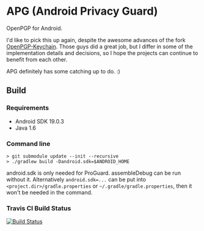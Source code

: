 APG (Android Privacy Guard)
===========================

OpenPGP for Android.

I'd like to pick this up again, despite the awesome advances of the fork [OpenPGP-Keychain](https://github.com/openpgp-keychain/openpgp-keychain/). Those guys did a great job, but I differ in some of the implementation details and decisions, so I hope the projects can continue to benefit from each other.

APG definitely has some catching up to do. :)

## Build

### Requirements

* Android SDK 19.0.3
* Java 1.6

### Command line
```
> git submodule update --init --recursive
> ./gradlew build -Dandroid.sdk=$ANDROID_HOME
```
android.sdk is only needed for ProGuard. assembleDebug can be run without it.
Alternatively `android.sdk=...` can be put into `<project.dir>/gradle.properties` or `~/.gradle/gradle.properties`, then it won't be needed in the command.

### Travis CI Build Status

[![Build Status](https://travis-ci.org/thialfihar/apg.png?branch=master)](https://travis-ci.org/thialfihar/apg)
